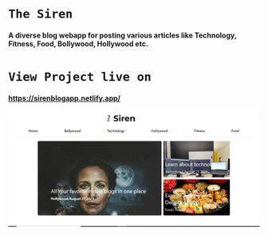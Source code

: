 # `The Siren`
**A diverse blog webapp for posting various articles like Technology, Fitness, Food, Bollywood, Hollywood etc.**

# `View Project live on `
**https://sirenblogapp.netlify.app/**

![screenschot](./src/images/scs.png)
